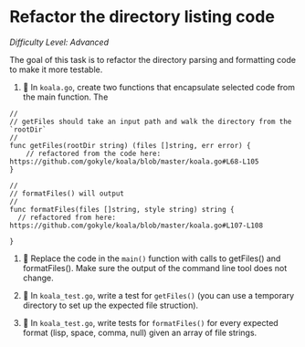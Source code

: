 # Refactor the directory listing code

*Difficulty Level: Advanced*

The goal of this task is to refactor the directory parsing and formatting code to make it more testable.  

1. :star2: In `koala.go`, create two functions that encapsulate selected code from the main function.  The 

```
//
// getFiles should take an input path and walk the directory from the `rootDir`
//
func getFiles(rootDir string) (files []string, err error) {
    // refactored from the code here: https://github.com/gokyle/koala/blob/master/koala.go#L68-L105
}

//
// formatFiles() will output 
//
func formatFiles(files []string, style string) string {
  // refactored from here: https://github.com/gokyle/koala/blob/master/koala.go#L107-L108
  
}
```


1. :star2: Replace the code in the `main()` function with calls to getFiles() and formatFiles().  Make sure the output of the command line tool does not change. 

1. :star2: In `koala_test.go`, write a test for `getFiles()` (you can use a temporary directory to set up the expected file struction).

1. :star2: In `koala_test.go`, write tests for `formatFiles()` for every expected format (lisp, space, comma, null) given an array of file strings.

